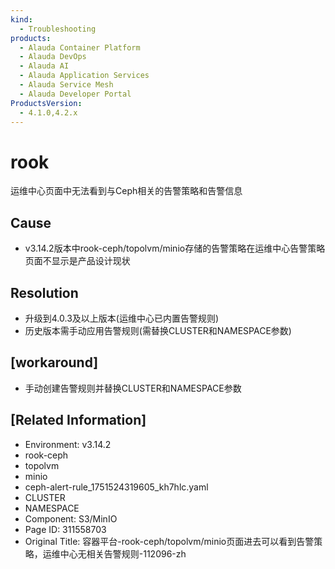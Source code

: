 ```yaml
---
kind:
  - Troubleshooting
products:
  - Alauda Container Platform
  - Alauda DevOps
  - Alauda AI
  - Alauda Application Services
  - Alauda Service Mesh
  - Alauda Developer Portal
ProductsVersion:
  - 4.1.0,4.2.x
---
```

<!-- A type of document that involves encountering a fault, diagnosing it, performing root cause analysis, and providing solutions. -->

# rook

运维中心页面中无法看到与Ceph相关的告警策略和告警信息

## Cause
- v3.14.2版本中rook-ceph/topolvm/minio存储的告警策略在运维中心告警策略页面不显示是产品设计现状

## Resolution
- 升级到4.0.3及以上版本(运维中心已内置告警规则)
- 历史版本需手动应用告警规则(需替换CLUSTER和NAMESPACE参数)

## [workaround]
- 手动创建告警规则并替换CLUSTER和NAMESPACE参数

## [Related Information]
- Environment: v3.14.2
- rook-ceph
- topolvm
- minio
- ceph-alert-rule_1751524319605_kh7hlc.yaml
- CLUSTER
- NAMESPACE
- Component: S3/MinIO
- Page ID: 311558703
- Original Title: 容器平台-rook-ceph/topolvm/minio页面进去可以看到告警策略，运维中心无相关告警规则-112096-zh
